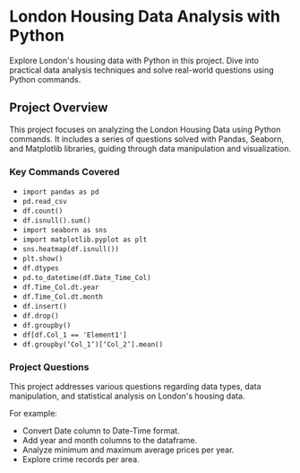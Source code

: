 # London Housing Data Analysis with Python

Explore London's housing data with Python in this project. Dive into practical data analysis techniques and solve real-world questions using Python commands.

## Project Overview
This project focuses on analyzing the London Housing Data using Python commands. It includes a series of questions solved with Pandas, Seaborn, and Matplotlib libraries, guiding through data manipulation and visualization.

### Key Commands Covered
- `import pandas as pd`
- `pd.read_csv`
- `df.count()`
- `df.isnull().sum()`
- `import seaborn as sns`
- `import matplotlib.pyplot as plt`
- `sns.heatmap(df.isnull())`
- `plt.show()`
- `df.dtypes`
- `pd.to_datetime(df.Date_Time_Col)`
- `df.Time_Col.dt.year`
- `df.Time_Col.dt.month`
- `df.insert()`
- `df.drop()`
- `df.groupby()`
- `df[df.Col_1 == 'Element1']`
- `df.groupby(‘Col_1’)[‘Col_2’].mean()`

### Project Questions
This project addresses various questions regarding data types, data manipulation, and statistical analysis on London's housing data.

For example:
- Convert Date column to Date-Time format.
- Add year and month columns to the dataframe.
- Analyze minimum and maximum average prices per year.
- Explore crime records per area.
